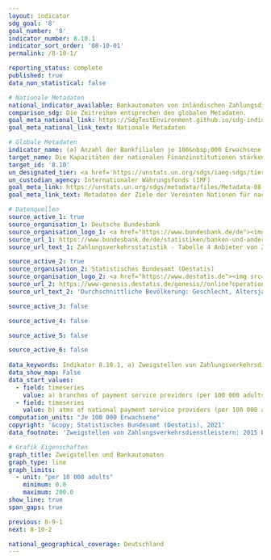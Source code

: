 ```yaml
---
layout: indicator    
sdg_goal: '8'    
goal_number: '8'    
indicator_number: 8.10.1    
indicator_sort_order: '08-10-01'    
permalink: /8-10-1/    

reporting_status: complete    
published: true    
data_non_statistical: false    

# Nationale Metadaten    
national_indicator_available: Bankautomaten von inländischen Zahlungsdienstleistern <br> Zweigstellen von Zahlungsverkehrsdienstleistern    
comparison_sdg: Die Zeitreihen entsprechen den globalen Metadaten.    
goal_meta_national_link: https://SdgTestEnvironment.github.io/sdg-indicators/public/MetaDe/8.10.1.pdf    
goal_meta_national_link_text: Nationale Metadaten    

# Globale Metadaten    
indicator_name: (a) Anzahl der Bankfilialen je 100&nbsp;000 Erwachsene und (b) Anzahl der Geldautomaten je 100&nbsp;000 Erwachsene    
target_name: Die Kapazitäten der nationalen Finanzinstitutionen stärken, um den Zugang zu Bank-, Versicherungs- und Finanzdienstleistungen für alle zu begünstigen und zu erweitern    
target_id: '8.10'    
un_designated_tier: <a href='https://unstats.un.org/sdgs/iaeg-sdgs/tier-classification/' title='Klicken Sie hier um weitere Informationen zur UN-Tier-Klassifikation zu erhalten.'  target='_blank'>Tier I</a>    
un_custodian_agency: Internationaler Währungsfonds (IMF)    
goal_meta_link: https://unstats.un.org/sdgs/metadata/files/Metadata-08-10-01.pdf    
goal_meta_link_text: Metadaten der Ziele der Vereinten Nationen für nachhaltige Entwicklung    

# Datenquellen
source_active_1: true
source_organisation_1: Deutsche Bundesbank
source_organisation_logo_1: <a href="https://www.bundesbank.de/de"><img src="https://g205sdgs.github.io/sdg-indicators/public/OrgImgDe/bundesbank.png" alt="Logo bundesbank" style="height:60px; width:148px"/></a>
source_url_1: https://www.bundesbank.de/de/statistiken/banken-und-andere-finanzielle-unternehmen/zahlungsverkehr/zahlungsverkehrs-und-wertpapierabwicklungsstatistiken-804046
source_url_text_1: Zahlungsverkehrsstatistik - Tabelle 4 Anbieter von Zahlungsverkehrsdienstleistungen für Nicht-Zahlungsdienstleister

source_active_2: true
source_organisation_2: Statistisches Bundesamt (Destatis)
source_organisation_logo_2: <a href="https://www.destatis.de"><img src="https://g205sdgs.github.io/sdg-indicators/public/OrgImgDe/destatis.png" alt="Logo destatis" style="height:60px; width:148px"/></a>
source_url_2: https://www-genesis.destatis.de/genesis//online?operation=table&code=12411-0041&bypass=true&language=de
source_url_text_2: 'Durchschnittliche Bevölkerung: Geschlecht, Altersjahre – GENESIS online 12411-0041'

source_active_3: false

source_active_4: false

source_active_5: false

source_active_6: false
    
data_keywords: Indikator 8.10.1, a) Zweigstellen von Zahlungsverkehrsdienstleistern, b) Bankautomaten von inländischen Zahlungsdienstleistern, Internationale Währungsfonds (IMF)    
data_show_map: False    
data_start_values: 
  - field: timeseries
    value: a) branches of payment service providers (per 100 000 adults)
  - field: timeseries
    value: b) atms of national payment service providers (per 100 000 adults)    
computation_units: "Je 100 000 Erwachsene"    
copyright: '&copy; Statistisches Bundesamt (Destatis), 2021'    
data_footnote: 'Zweigstellen von Zahlungsverkehrsdienstleistern: 2015 bis 2018 korrigierte Daten. Bankautomaten von inländischen Zahlungsdienstleistern: 2016 bis 2018 korrigierte Daten.'    

# Grafik Eigenschaften    
graph_title: Zweigstellen und Bankautomaten    
graph_type: line    
graph_limits:
  - unit: "per 10 000 adults"
    minimum: 0.0
    maximum: 200.0
show_line: true
span_gaps: true    

previous: 8-9-1    
next: 8-10-2    

national_geographical_coverage: Deutschland    
---
```


<span></span>